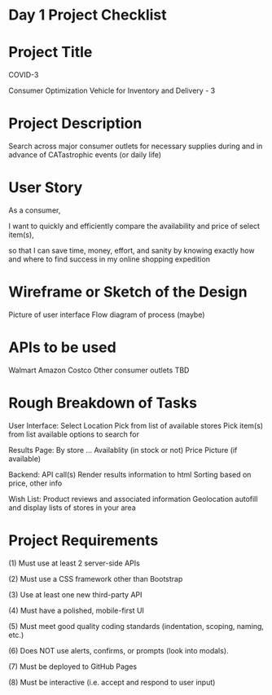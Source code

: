 
# Day 1 Project Checklist

# Project Title

COVID-3

Consumer Optimization Vehicle for Inventory and Delivery - 3

# Project Description

Search across major consumer outlets for necessary supplies during and in advance of CATastrophic events (or daily life)

# User Story

As a consumer,

I want to quickly and efficiently compare the availability and price of select item(s),

so that I can save time, money, effort, and sanity by knowing exactly how and where to find success in my online shopping expedition

# Wireframe or Sketch of the Design

Picture of user interface
Flow diagram of process (maybe)

# APIs to be used
Walmart
Amazon
Costco
Other consumer outlets TBD

# Rough Breakdown of Tasks

User Interface:
Select Location
Pick from list of available stores
Pick item(s) from list available options to search for

Results Page:
By store ...
Availablity (in stock or not)
Price
Picture (if available)

Backend:
API call(s)
Render results information to html
Sorting based on price, other info

Wish List:
Product reviews and associated information
Geolocation autofill and display lists of stores in your area

# Project Requirements

(1) Must use at least 2 server-side APIs

(2) Must use a CSS framework other than Bootstrap

(3) Use at least one new third-party API

(4) Must have a polished, mobile-first UI

(5) Must meet good quality coding standards (indentation, scoping, naming, etc.)

(6) Does NOT use alerts, confirms, or prompts (look into modals).

(7) Must be deployed to GitHub Pages

(8) Must be interactive (i.e. accept and respond to user input)


